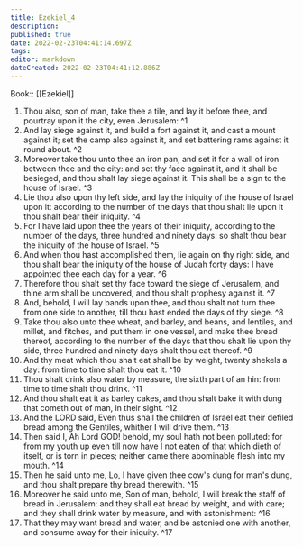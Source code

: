 ```yaml
---
title: Ezekiel_4
description: 
published: true
date: 2022-02-23T04:41:14.697Z
tags: 
editor: markdown
dateCreated: 2022-02-23T04:41:12.886Z
---
```


 Book:: [[Ezekiel]]
 1. Thou also, son of man, take thee a tile, and lay it before thee, and pourtray upon it the city, even Jerusalem: ^1
 2. And lay siege against it, and build a fort against it, and cast a mount against it; set the camp also against it, and set battering rams against it round about. ^2
 3. Moreover take thou unto thee an iron pan, and set it for a wall of iron between thee and the city: and set thy face against it, and it shall be besieged, and thou shalt lay siege against it. This shall be a sign to the house of Israel. ^3
 4. Lie thou also upon thy left side, and lay the iniquity of the house of Israel upon it: according to the number of the days that thou shalt lie upon it thou shalt bear their iniquity. ^4
 5. For I have laid upon thee the years of their iniquity, according to the number of the days, three hundred and ninety days: so shalt thou bear the iniquity of the house of Israel. ^5
 6. And when thou hast accomplished them, lie again on thy right side, and thou shalt bear the iniquity of the house of Judah forty days: I have appointed thee each day for a year. ^6
 7. Therefore thou shalt set thy face toward the siege of Jerusalem, and thine arm shall be uncovered, and thou shalt prophesy against it. ^7
 8. And, behold, I will lay bands upon thee, and thou shalt not turn thee from one side to another, till thou hast ended the days of thy siege. ^8
 9. Take thou also unto thee wheat, and barley, and beans, and lentiles, and millet, and fitches, and put them in one vessel, and make thee bread thereof, according to the number of the days that thou shalt lie upon thy side, three hundred and ninety days shalt thou eat thereof. ^9
 10. And thy meat which thou shalt eat shall be by weight, twenty shekels a day: from time to time shalt thou eat it. ^10
 11. Thou shalt drink also water by measure, the sixth part of an hin: from time to time shalt thou drink. ^11
 12. And thou shalt eat it as barley cakes, and thou shalt bake it with dung that cometh out of man, in their sight. ^12
 13. And the LORD said, Even thus shall the children of Israel eat their defiled bread among the Gentiles, whither I will drive them. ^13
 14. Then said I, Ah Lord GOD! behold, my soul hath not been polluted: for from my youth up even till now have I not eaten of that which dieth of itself, or is torn in pieces; neither came there abominable flesh into my mouth. ^14
 15. Then he said unto me, Lo, I have given thee cow's dung for man's dung, and thou shalt prepare thy bread therewith. ^15
 16. Moreover he said unto me, Son of man, behold, I will break the staff of bread in Jerusalem: and they shall eat bread by weight, and with care; and they shall drink water by measure, and with astonishment: ^16
 17. That they may want bread and water, and be astonied one with another, and consume away for their iniquity. ^17
